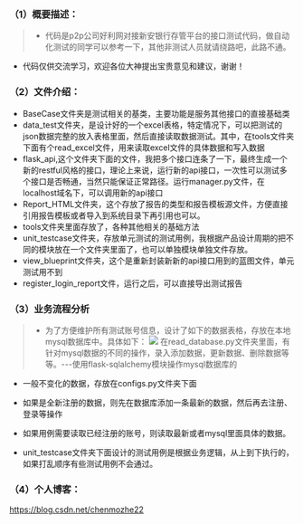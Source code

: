 
### （1）概要描述：

>-  代码是p2p公司好利网对接新安银行存管平台的接口测试代码，做自动化测试的同学可以参考一下，其他非测试人员就请绕路吧，此路不通。
- 代码仅供交流学习，欢迎各位大神提出宝贵意见和建议，谢谢！

### （2）文件介绍：
- BaseCase文件夹是测试相关的基类，主要功能是服务其他接口的直接基础类
- data_test文件夹，是设计好的一个excel表格，特定情况下，可以把测试的json数据完整的放入表格里面，然后直接读取数据测试。其中，在tools文件夹下面有个read_excel文件，用来读取excel文件的具体数据和写入数据
- flask_api,这个文件夹下面的文件，我把多个接口连条了一下，最终生成一个新的restful风格的接口，理论上来说，运行新的api接口，一次性可以测试多个接口是否畅通，当然只能保证正常路径。运行manager.py文件，在localhost域名下，可以调用新的api接口
- Report_HTML文件夹，这个存放了报告的类型和报告模板源文件，方便直接引用报告模板或者导入到系统目录下再引用也可以。
- tools文件夹里面存放了，各种其他相关的基础方法
- unit_testcase文件夹，存放单元测试的测试用例，我根据产品设计周期的把不同的模块放在一个文件夹里面了，也可以单独模块单独文件存放。
- view_blueprint文件夹，这个是重新封装新新的api接口用到的蓝图文件，单元测试用不到
- register_login_report文件，运行之后，可以直接导出测试报告

### （3）业务流程分析

> - 为了方便维护所有测试账号信息，设计了如下的数据表格，存放在本地mysql数据库中。具体如下：
![](/Users/test/Desktop/mysql.png)
在read_database.py文件夹里面，有针对mysql数据的不同的操作，录入添加数据，更新数据、删除数据等等。---使用flask-sqlalchemy模块操作mysql数据库的

- 一般不变化的数据，存放在configs.py文件夹下面

- 如果是全新注册的数据，则先在数据库添加一条最新的数据，然后再去注册、登录等操作

- 如果用例需要读取已经注册的账号，则读取最新或者mysql里面具体的数据。

- unit_testcase文件夹下面设计的测试用例是根据业务逻辑，从上到下执行的，如果打乱顺序有些测试用例不会通过。

### （4）个人博客：
https://blog.csdn.net/chenmozhe22
